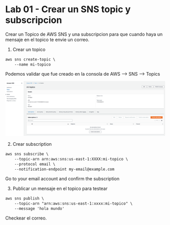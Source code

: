 # Lab 01 - Crear un SNS topic y subscripcion

Crear un Topico de AWS SNS y una subscripcion para que cuando haya un mensaje en el topico te envie un correo.

1. Crear un topico

```
aws sns create-topic \
    --name mi-topico
```

Podemos validar que fue creado en la consola de AWS --> SNS --> Topics

![topico](./imagenes/01-create.png)

2. Crear subscription

```
aws sns subscribe \
    --topic-arn arn:aws:sns:us-east-1:XXXX:mi-topico \
    --protocol email \
    --notification-endpoint my-email@example.com
```

Go to your email account and confirm the subscription

3. Publicar un mensaje en el topico para testear

```
aws sns publish \
    --topic-arn "arn:aws:sns:us-east-1:xxxx:mi-topico" \
    --message 'hola mundo'
```

Checkear el correo.
